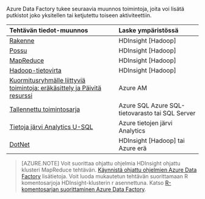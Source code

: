 Azure Data Factory tukee seuraavia muunnos toimintoja, joita voi lisätä putkistot joko yksitellen tai ketjutettu toiseen aktiviteettiin.

Tehtävän tiedot-muunnos |  Laske ympäristössä 
:----------------------- | :--------------------
[Rakenne](../articles/data-factory/data-factory-hive-activity.md) | HDInsight [Hadoop] 
[Possu](../articles/data-factory/data-factory-pig-activity.md) | HDInsight [Hadoop]  
[MapReduce](../articles/data-factory/data-factory-map-reduce.md) | HDInsight [Hadoop]  
[Hadoop-tietovirta](../articles/data-factory/data-factory-hadoop-streaming-activity.md) | HDInsight [Hadoop]
[Kuormitusryhmälle liittyviä toimintoja: eräkäsittely ja Päivitä resurssi](../articles/data-factory/data-factory-azure-ml-batch-execution-activity.md) | Azure AM 
[Tallennettu toimintosarja](../articles/data-factory/data-factory-stored-proc-activity.md) | Azure SQL Azure SQL-tietovarasto tai SQL Server |
[Tietoja järvi Analytics U-SQL](../articles/data-factory/data-factory-usql-activity.md) | Azure tietojen järvi Analytics 
[DotNet](../articles/data-factory/data-factory-use-custom-activities.md) | HDInsight [Hadoop] tai Azure erä
   
> [AZURE.NOTE] 
> Voit suorittaa ohjattu ohjelmia HDInsight ohjattu klusteri MapReduce tehtävän. [Käynnistä ohjattu ohjelmien Azure Data Factory](../articles/data-factory/data-factory-spark.md) lisätietoja.
> Voit luoda mukautetun tehtävän suorittamaan R komentosarjoja HDInsight-klusterin r asennettuna. Katso [R-komentosarjan suorittaminen Azure Data Factory](https://github.com/Azure/Azure-DataFactory/tree/master/Samples/RunRScriptUsingADFSample).